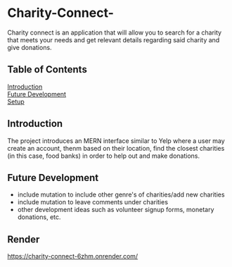 # Charity-Connect-

Charity connect is an application that will allow you to search for a charity that meets your needs and get relevant details regarding said charity and give donations.

## Table of Contents

[Introduction](#introduction) <br/>
[Future Development](#future-development) <br/>
[Setup](#setup) <br/>


## Introduction

The project introduces an MERN interface similar to Yelp where a user may create an account, thenm based on their location, find the closest charities (in this case, food banks) in order to help out and make donations.


## Future Development
- include mutation to include other genre's of charities/add new charities 
- include mutation to leave comments under charities
- other development ideas such as volunteer signup forms, monetary  donations, etc.


## Render

https://charity-connect-6zhm.onrender.com/




